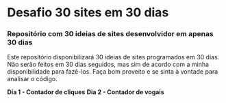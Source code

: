 # Desafio 30 sites em 30 dias
### Repositório com 30 ideias de sites desenvolvidor em apenas 30 dias

Este repositório disponibilizará 30 ideias de sites programados em 30 dias. Não serão feitos em 30 dias seguidos, mas sim de acordo com a minha disponibilidade para fazê-los. Faça bom proveito e se sinta à vontade para analisar o código.

**Dia 1 - Contador de cliques**
**Dia 2 - Contador de vogais**

